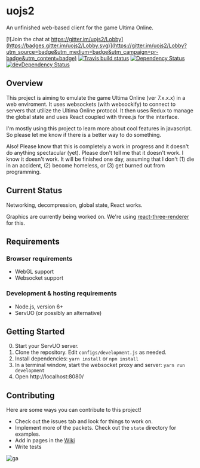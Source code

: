 # uojs2


An unfinished web-based client for the game Ultima Online.

[![Join the chat at https://gitter.im/uojs2/Lobby](https://badges.gitter.im/uojs2/Lobby.svg)](https://gitter.im/uojs2/Lobby?utm_source=badge&utm_medium=badge&utm_campaign=pr-badge&utm_content=badge)
[![Travis build status](http://img.shields.io/travis/kevinhikaruevans/uojs2.svg?style=flat)](https://travis-ci.org/kevinhikaruevans/uojs2)
[![Dependency Status](https://david-dm.org/kevinhikaruevans/uojs2.svg)](https://david-dm.org/kevinhikaruevans/uojs2)
[![devDependency Status](https://david-dm.org/kevinhikaruevans/uojs2/dev-status.svg)](https://david-dm.org/kevinhikaruevans/uojs2#info=devDependencies)

## Overview

This project is aiming to emulate the game Ultima Online (ver 7.x.x.x) in a web enviroment. It uses websockets (with websockify) to connect to servers that utilize the Ultima Online protocol. It then uses Redux to manage the global state and uses React coupled with three.js for the interface.


I'm mostly using this project to learn more about cool features in javascript. So please let me know if there is a better way to do something.

Also! Please know that this is completely a work in progress and it doesn't do anything spectacular (yet). Please don't tell me that it doesn't work. I know it doesn't work. It will be finished one day, assuming that I don't (1) die in an accident, (2) become homeless, or (3) get burned out from programming.

## Current Status

Networking, decompression, global state, React works.

Graphics are currently being worked on. We're using [react-three-renderer](https://github.com/toxicFork/react-three-renderer) for this.

## Requirements

### Browser requirements

* WebGL support
* Websocket support

### Development & hosting requirements

* Node.js, version 6+
* ServUO (or possibly an alternative)


## Getting Started

0. Start your ServUO server.
1. Clone the repository. Edit `configs/development.js` as needed.
2. Install dependencies: `yarn install` or `npm install`
3. In a terminal window, start the websocket proxy and server: `yarn run development`
4. Open http://localhost:8080/

## Contributing

Here are some ways you can contribute to this project!

* Check out the issues tab and look for things to work on.
* Implement more of the packets. Check out the `state` directory for examples. 
* Add in pages in the [Wiki](https://github.com/kevinhikaruevans/uojs2/wiki)
* Write tests

![ga](https://ga-beacon.appspot.com/UA-38326743-3/welcome-page?pixel)

[SUO]: https://github.com/ServUO/ServUO
